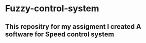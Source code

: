 # Fuzzy-control-system
## This repositry for my assigment I created A software for Speed control system
